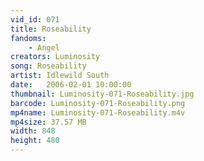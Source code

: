 ```yaml
---
vid_id: 071
title: Roseability
fandoms:
    - Angel
creators: Luminosity
song: Roseability
artist: Idlewild South
date:   2006-02-01 10:00:00
thumbnail: Luminosity-071-Roseability.jpg
barcode: Luminosity-071-Roseability.png
mp4name: Luminosity-071-Roseability.m4v
mp4size: 37.57 MB
width: 848
height: 480
---
```



